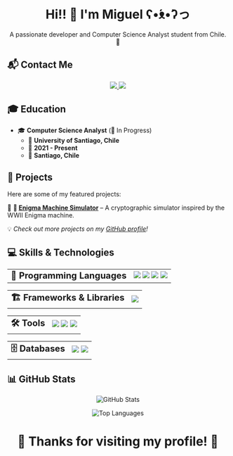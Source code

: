 <h1 align="center">Hi!! 👋 I'm Miguel ʕ•́ᴥ•̀ʔっ </h1>

<p align="center">
  A passionate developer and Computer Science Analyst student from Chile. 🚀  
</p>

## 📬 Contact Me  

<p align="center">
  <a href="https://www.linkedin.com/in/miguel-olivares-34953532a/">
    <img src="https://img.shields.io/badge/LinkedIn-0077B5?style=for-the-badge&logo=linkedin&logoColor=white">
  </a>
  <a href="mailto:migelito.olivaresmmiguel-olivares-34953532a/@gmail.com">
    <img src="https://img.shields.io/badge/Email-D14836?style=for-the-badge&logo=gmail&logoColor=white">
  </a>
</p>


## 🎓 Education  

- 🎓 **Computer Science Analyst** (📌 In Progress)
  - 🏫 **University of Santiago, Chile**
  - 📅 **2021 - Present**
  - 📍 **Santiago, Chile**

## 🚀 Projects  

Here are some of my featured projects:  

🔹 **🔐 [Enigma Machine Simulator](https://github.com/EsFiaRn0/Enigma-Machine)** – A cryptographic simulator inspired by the WWII Enigma machine.  

💡 *Check out more projects on my [GitHub profile](https://github.com/EsFiaRn0)!*  

## 💻 Skills & Technologies  

<table>
  <tr>
    <td><strong style="font-size: 20px;"> 🚀 Programming Languages</strong></td>
    <td align="right">
      <img src="https://img.shields.io/badge/Python-3776AB?style=for-the-badge&logo=python&logoColor=white"/>
      <img src="https://img.shields.io/badge/JavaScript-F7DF1E?style=for-the-badge&logo=javascript&logoColor=black"/>
      <img src="https://img.shields.io/badge/C-A8B9CC?style=for-the-badge&logo=c&logoColor=white"/>
      <img src="https://img.shields.io/badge/C++-00599C?style=for-the-badge&logo=cplusplus&logoColor=white"/>
    </td>
  </tr>
</table>

<table> 
  <tr>
    <td><strong style="font-size: 20px;"> 🏗️ Frameworks & Libraries</strong></td>
    <td align="right">
      <img src="https://img.shields.io/badge/Flask-000000?style=for-the-badge&logo=flask&logoColor=white"/>
    </td>
  </tr>
</table>

<table>
  <tr>
    <td><strong style="font-size: 20px;">🛠️ Tools</strong></td>
    <td align="right">
      <img src="https://img.shields.io/badge/Git-F05032?style=for-the-badge&logo=git&logoColor=white"/>
      <img src="https://img.shields.io/badge/GitHub-181717?style=for-the-badge&logo=github&logoColor=white"/>
      <img src="https://img.shields.io/badge/VS%20Code-007ACC?style=for-the-badge&logo=visual-studio-code&logoColor=white"/>
    </td>
  </tr>
</table>

<table>
  <tr>
    <td><strong style="font-size: 20px;">🗄️ Databases</strong></td>
    <td align="right">
      <img src="https://img.shields.io/badge/MySQL-4479A1?style=for-the-badge&logo=mysql&logoColor=white"/>
      <img src="https://img.shields.io/badge/SQLite-003B57?style=for-the-badge&logo=sqlite&logoColor=white"/>
    </td>
  </tr>
</table>


## 📊 GitHub Stats  

<p align="center">
  <img src="https://github-readme-stats.vercel.app/api?username=EsFiaRn0&show_icons=true&theme=cobalt&cache_seconds=3600" alt="GitHub Stats">
</p>

<p align="center">
  <img src="https://github-readme-stats.vercel.app/api/top-langs/?username=EsFiaRn0&layout=compact&theme=cobalt" alt="Top Languages">
</p>


<h1 align="center">🚀 Thanks for visiting my profile! 🚀 </h1>
